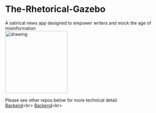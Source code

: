 # The-Rhetorical-Gazebo

A satirical news app designed to empower writers and mock the age of misinformation<br>
<img src="https://therhetoricalgazebo-media.s3.us-east-2.amazonaws.com/Screenshot_20211122-170009.jpg" alt="drawing" width="200"/>

Please see other repos below for more technical detail.<br>
[Backend]("https://github.com/TylerBaughcome/RhetoricalGazeboBackend")<br>
[Backend]("https://github.com/TylerBaughcome/RhetoricalGazeboMobileClient")<br>
